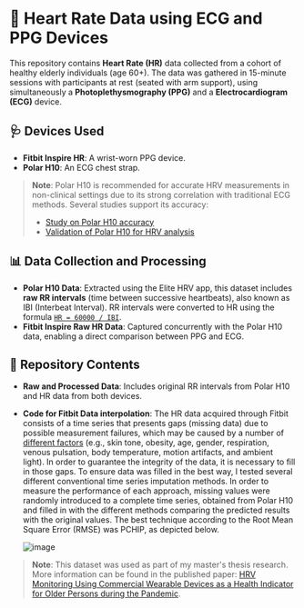 # 💓 Heart Rate Data using ECG and PPG Devices

This repository contains **Heart Rate (HR)** data collected from a cohort of healthy elderly individuals (age 60+). The data was gathered in 15-minute sessions with participants at rest (seated with arm support), using simultaneously a **Photoplethysmography (PPG)** and a **Electrocardiogram (ECG)** device.

## 🩺 Devices Used
- **Fitbit Inspire HR**: A wrist-worn PPG device.
- **Polar H10**: An ECG chest strap.

> **Note**: Polar H10 is recommended for accurate HRV measurements in non-clinical settings due to its strong correlation with traditional ECG methods. Several studies support its accuracy:
> - [Study on Polar H10 accuracy](https://actavia.e-coretvasa.cz/pdfs/cor/2022/04/06.pdf)
> - [Validation of Polar H10 for HRV analysis](https://pubmed.ncbi.nlm.nih.gov/36081005/)

## 📊 Data Collection and Processing
- **Polar H10 Data**: Extracted using the Elite HRV app, this dataset includes **raw RR intervals** (time between successive heartbeats), also known as IBI (Interbeat Interval). RR intervals were converted to HR using the formula [`HR = 60000 / IBI`](https://www.researchgate.net/publication/232219445_Instantaneous_heart_rates_and_other_techniques_introducing_errors_in_the_calculation_of_heart_rate).
- **Fitbit Inspire Raw HR Data**: Captured concurrently with the Polar H10 data, enabling a direct comparison between PPG and ECG.

## 📁 Repository Contents
- **Raw and Processed Data**: Includes original RR intervals from Polar H10 and HR data from both devices.
- **Code for Fitbit Data interpolation**: The HR data acquired through Fitbit consists of a time series that presents gaps (missing data) due to possible measurement failures, which may be caused by a number of [different factors](https://www.mdpi.com/2079-6374/11/4/126) (e.g., skin tone, obesity, age, gender, respiration, venous pulsation, body temperature, motion artifacts, and ambient light). In order to guarantee the integrity of the data, it is necessary to fill in those gaps. To ensure data was filled in the best way, I tested several different conventional time series imputation methods. In order to measure the performance of each approach, missing values were randomly introduced to a complete time series, obtained from Polar H10 and filled in with the different methods comparing the predicted results with the original values. The best technique according to the Root Mean Square Error (RMSE) was PCHIP, as depicted below.

  ![image](https://github.com/user-attachments/assets/a8e55e25-504e-461a-aa6f-a45267de6577)

 >**Note**: This dataset was used as part of my master's thesis research. More information can be found in the published paper: [HRV Monitoring Using Commercial Wearable Devices as a Health Indicator for Older Persons during the Pandemic](https://www.mdpi.com/1424-8220/22/5/2001).
